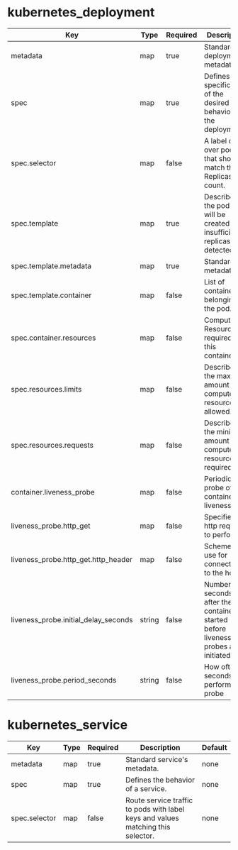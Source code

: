 # kubernetes_deployment
Key  | Type | Required  | Description | Default
------------- | ------------- | ------------- | ------------- | -------------
metadata | map  | true | Standard deployment's metadata.  | none 
spec  | map  | true  |  Defines the specification of the desired behavior of the deployment.  | none
spec.selector | map | false | A label query over pods that should match the Replicas count. | none
spec.template  | map  | true  | Describes the pod that will be created if insufficient replicas are detected.  | none   
spec.template.metadata  | map  | true  | Standard  metadata.  | none
spec.template.container  | map  | false  | List of containers belonging to the pod.   | none
spec.container.resources  | map  | false  | Compute Resources required by this container.  | none
spec.resources.limits  | map  | false  | Describes the maximum amount of compute resources allowed.   | none
spec.resources.requests  | map  | false  | Describes the minimum amount of compute resources required.  | none  
container.liveness_probe   | map  | false  | Periodic probe of container liveness.  | none
liveness_probe.http_get  | map  | false  | Specifies the http request to perform.  | none
liveness_probe.http_get.http_header  | map  | false  | Scheme to use for connecting to the host.  | none
liveness_probe.initial_delay_seconds  | string  | false  | Number of seconds after the container has started before liveness probes are initiated.  | none
liveness_probe.period_seconds  | string  | false  | How often (in seconds) to perform the probe  | 30s

# kubernetes_service
Key  | Type | Required  | Description | Default
------------- | ------------- | ------------- | ------------- | -------------
metadata | map  | true | Standard service's metadata.  | none 
spec  | map  | true  | Defines the behavior of a service.  | none
spec.selector  | map  | false  | Route service traffic to pods with label keys and values matching this selector.  | none
